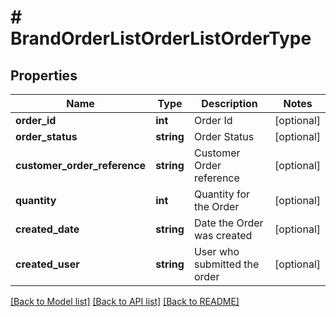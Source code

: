 # # BrandOrderListOrderListOrderType

## Properties

Name | Type | Description | Notes
------------ | ------------- | ------------- | -------------
**order_id** | **int** | Order Id | [optional]
**order_status** | **string** | Order Status | [optional]
**customer_order_reference** | **string** | Customer Order reference | [optional]
**quantity** | **int** | Quantity for the Order | [optional]
**created_date** | **string** | Date the Order was created | [optional]
**created_user** | **string** | User who submitted the order | [optional]

[[Back to Model list]](../../README.md#models) [[Back to API list]](../../README.md#endpoints) [[Back to README]](../../README.md)
